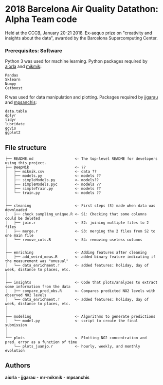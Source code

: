 # 2018 Barcelona Air Quality Datathon: Alpha Team code
Held at the CCCB, January 20-21 2018. Ex-aequo prize on "creativity and insights about the data", awarded by the Barcelona Supercomputing Center.

### Prerequisites: Software
Python 3 was used for machine learning. Python packages required by [aiorla](https://github.com/aiorla/) and [mikmik](https://github.com/mr-mikmik):
```
Pandas
Sklearn
Numpy
Catboost
```

R was used for data manipulation and plotting. Packages required by [jjgarau](https://github.com/jjgarau/) and [mpsanchis](https://github.com/mpsanchis/):

```
data.table
dplyr
tidyr
lubridate
ggvis
ggplot2
```

## File structure

```
├── README.md                   <- The top-level README for developers using this project.
├── DeepMik                     <- ??
│   ├── mikmik.csv              <- data ??
│   ├── models.py               <- models ??
│   ├── simpleModels.py         <- models??
│   ├── simpleModels.pyc        <- models ??
│   ├── simpleTrain.py          <- models ??
│   └── train.py                <- models ??
│
│
├── cleaning                    <- First steps (S) made when data was downloaded
│   ├── check_sampling_unique.R <- S1: Checking that some columns could be deleted
│   ├── join.r                  <- S2: joining multiple files to 2 files
│   ├── merge.r                 <- S3: merging the 2 files from S2 to one main file
│   └── remove_cols.R           <- S4: removing useless columns
│
│
├── enriching                   <- Adding features after cleaning
│   ├── add_weird_meas.R        <- added binary feature indicating if the measurement was "unusual"
│   └── data_enrichment.r       <- added features: holiday, day of week, distance to places, etc.
│
│
├── insights                    <- Code that plots/analyzes to extract some information from the data
│   ├── compare_pred_obs.R      <- Compares predicted NO2 levels with observed NO2 levels
│   └── data_enrichment.r       <- added features: holiday, day of week, distance to places, etc.
│
│
├── modeling                    <- Algorithms to generate predictions
│   └── model.py                <- script to create the final submission
│
│
└── plots                       <- Plotting NO2 concentration and pred. error as a function of time
    └── plots_juanjo.r          <- hourly, weekly, and monthly evolution
```


## Authors
**aiorla** - **jjgarau** - **mr-mikmik** - **mpsanchis**
